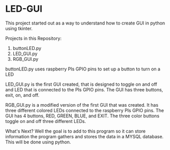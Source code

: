# LED-GUI

This project started out as a way to understand how to create GUI in python using tkinter.

Projects in this Repository:
1. buttonLED.py
2. LED_GUI.py
3. RGB_GUI.py

buttonLED.py uses raspberry PIs GPIO pins to set up a button to turn on a LED

LED_GUI.py is the first GUI created, that is designed to toggle on and off and LED that is connected to the PIs GPIO pins. The GUI has three buttons, exit, on, and off.

RGB_GUI.py is a modified version of the first GUI that was created. It has three different colored LEDs connected to the raspberry PIs GPIO pins. The GUI has 4 buttons, RED, GREEN, BLUE, and EXIT. The three color buttons toggle on and off three different LEDs.

What's Next? Well the goal is to add to this program so it can store information the program gathers and stores the data in a MYSQL database. This will be done using python.
